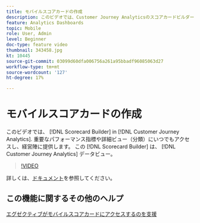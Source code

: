 ```yaml
---
title: モバイルスコアカードの作成
description: このビデオでは、Customer Journey Analyticsのスコアカードビルダーを使用してモバイルスコアカードを作成する方法を示します。 重要なパフォーマンス指標や詳細ビュー（分類）にいつでもアクセスし、経営陣に提供します。 スコアカードビルダーは、使いやすいインターフェイスを備えており、Customer Journey Analyticsのデータビューを使用してマルチチャネルダッシュボードを作成できます。
feature: Analytics Dashboards
topic: Mobile
role: User, Admin
level: Beginner
doc-type: feature video
thumbnail: 343458.jpg
kt: 10445
source-git-commit: 03099d60dfa006756a261a95bbadf96085063d27
workflow-type: tm+mt
source-wordcount: '127'
ht-degree: 17%

---
```



# モバイルスコアカードの作成

このビデオでは、 [!DNL Scorecard Builder] in [!DNL Customer Journey Analytics]. 重要なパフォーマンス指標や詳細ビュー（分類）にいつでもアクセスし、経営陣に提供します。 この [!DNL Scorecard Builder] は、 [!DNL Customer Journey Analytics] データビュー。

>[!VIDEO](https://video.tv.adobe.com/v/343458/?quality=12&learn=on)

詳しくは、[ドキュメント](https://experienceleague.adobe.com/docs/analytics-platform/using/cja-dashboards/create-scorecard.html?lang=ja)を参照してください。

## この機能に関するその他のヘルプ

[エグゼクティブがモバイルスコアカードにアクセスするのを支援](assist-executives-to-access-mobile-scorecards.md)